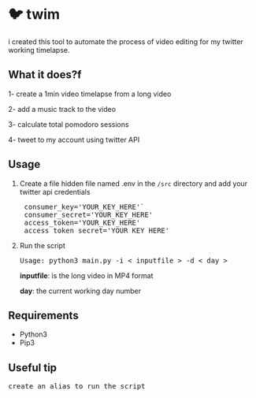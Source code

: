 # 🐦 twim
i created this tool to automate the process of video editing for my twitter working timelapse.

## What it does?f
1- create a 1min video timelapse from a long video 

2- add a music track to the video

3- calculate total pomodoro sessions

4- tweet to my account  using twitter API

## Usage

1. Create a file hidden file named .env in the `/src` directory and add your twitter api credentials
    <pre>
    consumer_key='YOUR_KEY_HERE'`
    consumer_secret='YOUR_KEY_HERE'
    access_token='YOUR_KEY_HERE'
    access_token_secret='YOUR_KEY_HERE'</pre>

2. Run the script
    <pre>Usage: python3 main.py -i < inputfile > -d < day ></pre>

    **inputfile**: is the long video in MP4 format

    **day**: the current working day number

## Requirements
- Python3
- Pip3

## Useful tip
<pre>create an alias to run the script</pre>
